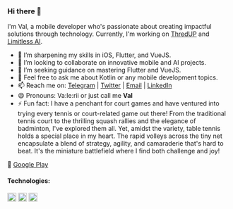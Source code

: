 ### Hi there 👋

I'm Val, a mobile developer who's passionate about creating impactful solutions through technology. Currently, I'm working on [ThredUP](https://play.google.com/store/apps/details?id=com.thredup.android&hl=en) and [Limitless AI](https://play.google.com/store/apps/details?id=app.smartfox.lab.limitless.ai.chatgpt.gpt4&hl=en&gl=US).

- 🌱  I’m sharpening my skills in iOS, Flutter, and VueJS.
- 👯  I’m looking to collaborate on innovative mobile and AI projects.
- 🤔  I’m seeking guidance on mastering Flutter and VueJS.
- 💬  Feel free to ask me about Kotlin or any mobile development topics.
- 📫  Reach me on: [Telegram](https://t.me/SmartFoxDev) | [Twitter](https://twitter.com/SmartFoxDev) | [Email](valeriy.kuznetsovdev@gmail.com) | [LinkedIn](https://linkedin.com/in/smartfox)
- 😄  Pronouns: Va:le:rii or just call me **Val**
- ⚡ Fun fact: I have a penchant for court games and have ventured into trying every tennis or court-related game out there! From the traditional tennis court to the thrilling squash rallies and the elegance of badminton, I've explored them all. Yet, amidst the variety, table tennis holds a special place in my heart. The rapid volleys across the tiny net encapsulate a blend of strategy, agility, and camaraderie that's hard to beat. It's the miniature battlefield where I find both challenge and joy!

🔗 [Google Play](https://play.google.com/store/apps/developer?id=SmartFox+Labs&hl=en&gl=US)

#### Technologies:
<code><img height="20" src="https://img.icons8.com/color/48/000000/java-coffee-cup-logo--v1.png"></code>
<code><img height="20" src="https://img.icons8.com/color/48/000000/kotlin.png"></code>
<code><img height="20" src="https://img.icons8.com/color/48/000000/flutter.png"></code>
